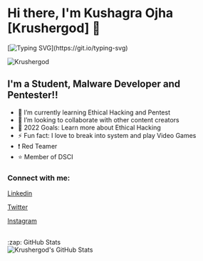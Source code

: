 # Hi there, I'm Kushagra Ojha [Krushergod] 👋 

[![Typing SVG](https://readme-typing-svg.herokuapp.com?font=JetBrains+Mono&color=%23FF3F36&lines=Building+our+future.;Let's+securize+this+world!;Let's+continue+learning!;Let’s+get+after+it+relentlessly!)](https://git.io/typing-svg)

<p align="left"> <img src="https://komarev.com/ghpvc/?username=Krushergod&label=Profile%20views&color=0e75b6&style=flat" alt="Krushergod" /> </p>

## I'm a Student, Malware Developer and Pentester!!

- 🌱 I’m currently learning Ethical Hacking and Pentest
- 👯 I’m looking to collaborate with other content creators
- 🥅 2022 Goals: Learn more about Ethical Hacking
- ⚡ Fun fact: I love to break into system and play Video Games
- :exclamation: Red Teamer
- :star: Member of DSCI

### Connect with me:

[Linkedin](https://linkedin.com/in/kushagra-ojha-409548219/)

[Twitter](https://twitter.com/Kushagra___007)

[Instagram](https://instagram.com/mr.robot___007/)

<br />

  <summary>:zap: GitHub Stats</summary>

  <img align="left" alt="Krushergod's GitHub Stats" src="https://github-readme-stats.vercel.app/api?username=Krushergod&show_icons=true&hide_border=false&title_color=ff652f&icon_color=FFE400&bg_color=09131B&text_color=ffffff&border_color=0c1a25" />
